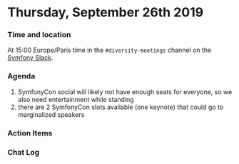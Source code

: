 # Thursday, September 26th 2019

### Time and location
At 15:00 Europe/Paris time in the `#diversity-meetings` channel on the [Symfony Slack][slack].

### Agenda
1) SymfonyCon social will likely not have enough seats for everyone, so we also need entertainment while standing
2) there are 2 SymfonyCon slots available (one keynote) that could go to marginalized speakers

### Action Items

### Chat Log


[slack]: https://symfony.com/slack
